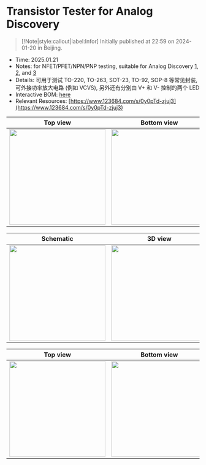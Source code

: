 # Transistor Tester for Analog Discovery

> [!Note|style:callout|label:Infor]
> Initially published at 22:59 on 2024-01-20 in Beijing.


- Time: 2025.01.21
- Notes: for NFET/PFET/NPN/PNP testing, suitable for Analog Discovery [1](https://digilent.com/reference/test-and-measurement/analog-discovery/start), [2](https://digilent.com/reference/test-and-measurement/analog-discovery-2/start), and [3](https://digilent.com/reference/test-and-measurement/analog-discovery-3/start)
- Details: 可用于测试 TO-220, TO-263, SOT-23, TO-92, SOP-8 等常见封装, 可外接功率放大电路 (例如 VCVS), 另外还有分别由 V+ 和 V- 控制的两个 LED 
- Interactive BOM: [here](https://www.123865.com/s/0y0pTd-cNuj3)
- Relevant Resources: [https://www.123684.com/s/0y0pTd-zjuj3](https://www.123684.com/s/0y0pTd-zjuj3)


<div class='center'>

| Top view | Bottom view | 
|:-:|:-:|
 | <div class="center"><img height = 250px src="https://imagebank-0.oss-cn-beijing.aliyuncs.com/VS-PicGo/2025-01-21-14-24-32_Transistor Tester for ADx.png"/></div> | <div class="center"><img height = 250px src="https://imagebank-0.oss-cn-beijing.aliyuncs.com/VS-PicGo/2025-01-21-14-24-46_Transistor Tester for ADx.png"/></div> |
</div>


<div class='center'>

| Schematic | 3D view | 
|:-:|:-:|
 |<div class="center"><img height = 250px src="https://imagebank-0.oss-cn-beijing.aliyuncs.com/VS-PicGo/2025-01-21-14-54-30_Transistor Tester for ADx.png"/></div>|<div class="center"><img height = 250px src="https://imagebank-0.oss-cn-beijing.aliyuncs.com/VS-PicGo/2025-01-21-14-53-43_Transistor Tester for ADx.png"/></div>|

</div>

<div class='center'>

| Top view | Bottom view | 
|:-:|:-:|
 | <div class="center"><img height = 250px src="https://imagebank-0.oss-cn-beijing.aliyuncs.com/VS-PicGo/2025-02-13-02-33-28_Transistor Tester for ADx.png"/></div> | <div class="center"><img height = 250px src="https://imagebank-0.oss-cn-beijing.aliyuncs.com/VS-PicGo/2025-02-13-02-33-46_Transistor Tester for ADx.png"/></div> |
</div>

